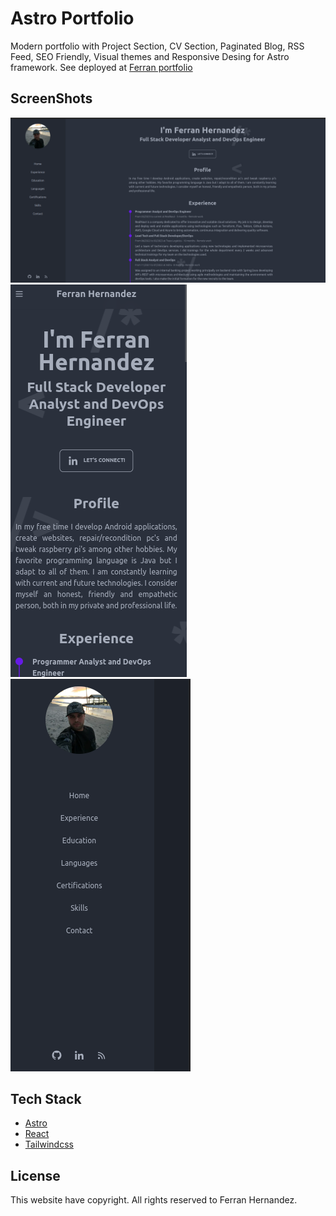 # Astro Portfolio

Modern portfolio with Project Section, CV Section, Paginated Blog, RSS Feed, SEO Friendly, Visual themes and Responsive Desing for Astro framework. See deployed at [Ferran portfolio](https://www.ferranv3.com/)

## ScreenShots
![screenshotDesktop](/public/screenshotDesktop.png)
![screenshotMenuMobile](/public/screenshotMenuMobile.png)
![screenshotMobile](/public/screenshotMobile.png)

## Tech Stack

- [Astro](https://astro.build)
- [React](https://es.react.dev/)
- [Tailwindcss](https://tailwindcss.com/)

## License

This website have copyright. All rights reserved to Ferran Hernandez.